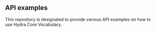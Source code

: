 ## API examples

This repository is designated to provide various API examples on how to use Hydra Core Vocabulary.